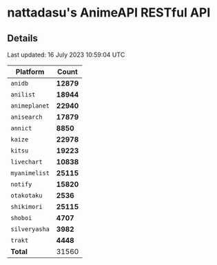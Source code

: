 # nattadasu's AnimeAPI RESTful API

## Details

<!-- updated -->
Last updated: 16 July 2023 10:59:04 UTC
<!-- /updated -->

<!-- counters -->
| Platform | Count |
| --- | --- |
| `anidb` | **12879** |
| `anilist` | **18944** |
| `animeplanet` | **22940** |
| `anisearch` | **17879** |
| `annict` | **8850** |
| `kaize` | **22978** |
| `kitsu` | **19223** |
| `livechart` | **10838** |
| `myanimelist` | **25115** |
| `notify` | **15820** |
| `otakotaku` | **2536** |
| `shikimori` | **25115** |
| `shoboi` | **4707** |
| `silveryasha` | **3982** |
| `trakt` | **4448** |
| **Total** | 31560 |
<!-- /counters -->
